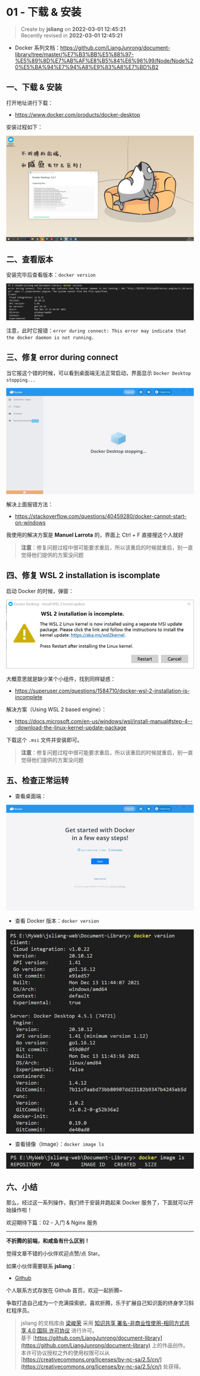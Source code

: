 01 - 下载 & 安装
===

> Create by **jsliang** on **2022-03-01 12:45:21**  
> Recently revised in **2022-03-01 12:45:21**

* Docker 系列文档：https://github.com/LiangJunrong/document-library/tree/master/%E7%B3%BB%E5%88%97-%E5%89%8D%E7%AB%AF%E8%B5%84%E6%96%99/Node/Node%20%E5%BA%94%E7%94%A8%E9%83%A8%E7%BD%B2

## 一、下载 & 安装

打开地址进行下载：

* https://www.docker.com/products/docker-desktop

安装过程如下：

![图](./img/Docker-01.jpg)

## 二、查看版本

安装完毕后查看版本：`docker version`

![图](./img/Docker-02.jpg)

注意，此时它报错：`error during connect: This error may indicate that the docker daemon is not running.`

## 三、修复 error during connect

当它报这个错的时候，可以看到桌面端无法正常启动，界面显示 `Docker Desktop stopping...`

![图](./img/Docker-03.jpg)

解决上面报错方法：

* https://stackoverflow.com/questions/40459280/docker-cannot-start-on-windows

我使用的解决方案是 **Manuel Larrota** 的，界面上 Ctrl + F 直接搜这个人就好

> **注意**：修复问题过程中很可能要求重启，所以该重启的时候就重启，别一直觉得他们提供的方案没问题

## 四、修复 WSL 2 installation is iscomplate

启动 Docker 的时候，弹窗：

![图](./img/Docker-04.jpg)

大概意思就是缺少某个小组件，找到同样疑惑：

* https://superuser.com/questions/1584710/docker-wsl-2-installation-is-incomplete

解决方案（Using WSL 2 based engine）：

* https://docs.microsoft.com/en-us/windows/wsl/install-manual#step-4---download-the-linux-kernel-update-package

下载这个 `.msi` 文件并安装即可。

> **注意**：修复问题过程中很可能要求重启，所以该重启的时候就重启，别一直觉得他们提供的方案没问题

## 五、检查正常运转

* 查看桌面端：

![图](./img/Docker-05.jpg)

* 查看 Docker 版本：`docker version`

![图](./img/Docker-06.jpg)

* 查看镜像（Image）：`docker image ls`

![图](./img/Docker-07.jpg)

## 六、小结

那么，经过这一系列操作，我们终于安装并跑起来 Docker 服务了，下面就可以开始操作啦！

欢迎期待下篇：02 - 入门 & Nginx 服务

---

**不折腾的前端，和咸鱼有什么区别！**

觉得文章不错的小伙伴欢迎点赞/点 Star。

如果小伙伴需要联系 **jsliang**：

* [Github](https://github.com/LiangJunrong/document-library)

个人联系方式存放在 Github 首页，欢迎一起折腾~

争取打造自己成为一个充满探索欲，喜欢折腾，乐于扩展自己知识面的终身学习斜杠程序员。

> jsliang 的文档库由 [梁峻荣](https://github.com/LiangJunrong) 采用 [知识共享 署名-非商业性使用-相同方式共享 4.0 国际 许可协议](http://creativecommons.org/licenses/by-nc-sa/4.0/) 进行许可。<br/>基于 [https://github.com/LiangJunrong/document-library](https://github.com/LiangJunrong/document-library) 上的作品创作。<br/>本许可协议授权之外的使用权限可以从 [https://creativecommons.org/licenses/by-nc-sa/2.5/cn/](https://creativecommons.org/licenses/by-nc-sa/2.5/cn/) 处获得。
